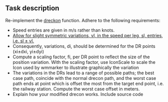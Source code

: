 

## Task description



Re-implement the [dreckon](http://se.mathworks.com/help/map/ref/dreckon.html) function. Adhere to the following requirements:

 - Speed entries are given in m/s rather than knots.
 - [Allow for slight symmetric variations, vl, in the speed per leg, sl, entries, i.e. sl ± vl. ](https://github.com/ragnar123/dead-reckoning/commit/26f2e6ae9160cc53098fa962385659ac994fb91b)
 - Consequently, variations, di, should be determined for the DR points (xi±dxi, yi±dyi)
 - Compute a scaling factor, fi, per DR point to reflect the size of the position variation. With the scaling factor, use IconScale to scale the Icon used by wmmarker to illustrate graphically the variation
 - The variations in the DRs lead to a range of possible paths; the best case path, coincide with the normal drecon path, and the worst case path ends at point which is offset the most from the target end point, i.e. the railway station. Compute the worst case offset in meters.
 - Explain how your modified drecon works. Include source code
